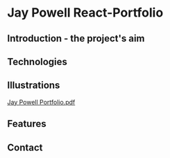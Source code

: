 # Jay Powell React-Portfolio
## Introduction - the project's aim
## Technologies
## Illustrations
[Jay Powell Portfolio.pdf](https://github.com/jaypowellcs/React-Portfolio/files/8886701/Jay.Powell.Portfolio.pdf)

## Features
## Contact 

